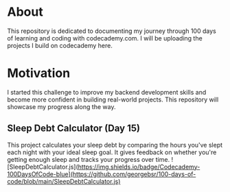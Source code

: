 # About

This repository is dedicated to documenting my journey through 100 days of learning and coding with codecademy.com. I will be uploading the projects I build on codecademy here.

# Motivation

I started this challenge to improve my backend development skills and become more confident in building real-world projects. This repository will showcase my progress along the way.


## Sleep Debt Calculator (Day 15)

This project calculates your sleep debt by comparing the hours you've slept each night with your ideal sleep goal. It gives feedback on whether you're getting enough sleep and tracks your progress over time.
![SleepDebtCalculator.js](https://img.shields.io/badge/Codecademy-100DaysOfCode-blue](https://github.com/georgebsr/100-days-of-code/blob/main/SleepDebtCalculator.js)



